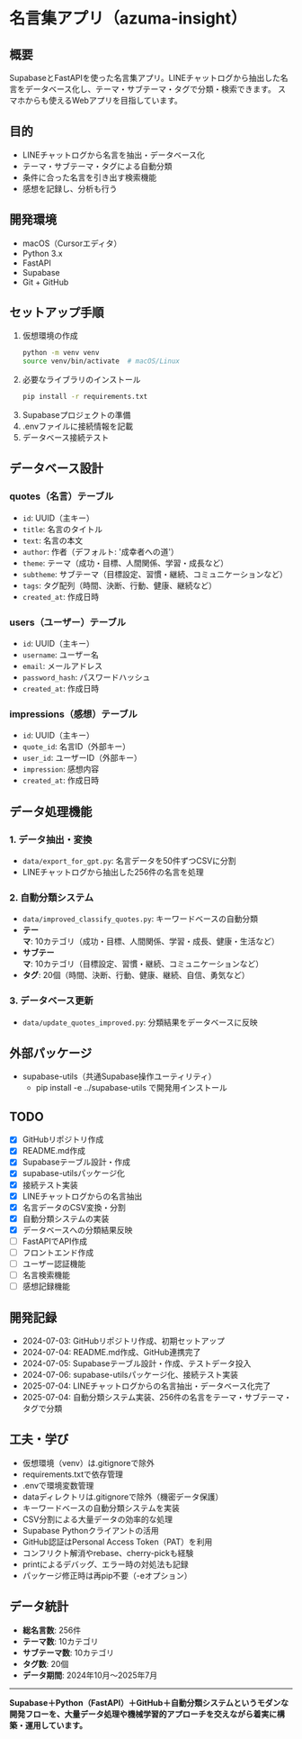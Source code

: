 # 名言集アプリ（azuma-insight）

## 概要
SupabaseとFastAPIを使った名言集アプリ。LINEチャットログから抽出した名言をデータベース化し、テーマ・サブテーマ・タグで分類・検索できます。
スマホからも使えるWebアプリを目指しています。

## 目的
- LINEチャットログから名言を抽出・データベース化
- テーマ・サブテーマ・タグによる自動分類
- 条件に合った名言を引き出す検索機能
- 感想を記録し、分析も行う

## 開発環境
- macOS（Cursorエディタ）
- Python 3.x
- FastAPI
- Supabase
- Git + GitHub

## セットアップ手順
1. 仮想環境の作成
   ```bash
   python -m venv venv
   source venv/bin/activate  # macOS/Linux
   ```
2. 必要なライブラリのインストール
   ```bash
   pip install -r requirements.txt
   ```
3. Supabaseプロジェクトの準備
4. .envファイルに接続情報を記載
5. データベース接続テスト

## データベース設計
### quotes（名言）テーブル
- `id`: UUID（主キー）
- `title`: 名言のタイトル
- `text`: 名言の本文
- `author`: 作者（デフォルト: '成幸者への道'）
- `theme`: テーマ（成功・目標、人間関係、学習・成長など）
- `subtheme`: サブテーマ（目標設定、習慣・継続、コミュニケーションなど）
- `tags`: タグ配列（時間、決断、行動、健康、継続など）
- `created_at`: 作成日時

### users（ユーザー）テーブル
- `id`: UUID（主キー）
- `username`: ユーザー名
- `email`: メールアドレス
- `password_hash`: パスワードハッシュ
- `created_at`: 作成日時

### impressions（感想）テーブル
- `id`: UUID（主キー）
- `quote_id`: 名言ID（外部キー）
- `user_id`: ユーザーID（外部キー）
- `impression`: 感想内容
- `created_at`: 作成日時

## データ処理機能

### 1. データ抽出・変換
- `data/export_for_gpt.py`: 名言データを50件ずつCSVに分割
- LINEチャットログから抽出した256件の名言を処理

### 2. 自動分類システム
- `data/improved_classify_quotes.py`: キーワードベースの自動分類
- **テーマ**: 10カテゴリ（成功・目標、人間関係、学習・成長、健康・生活など）
- **サブテーマ**: 10カテゴリ（目標設定、習慣・継続、コミュニケーションなど）
- **タグ**: 20個（時間、決断、行動、健康、継続、自信、勇気など）

### 3. データベース更新
- `data/update_quotes_improved.py`: 分類結果をデータベースに反映

## 外部パッケージ
- supabase-utils（共通Supabase操作ユーティリティ）
  - pip install -e ../supabase-utils で開発用インストール

## TODO
- [x] GitHubリポジトリ作成
- [x] README.md作成
- [x] Supabaseテーブル設計・作成
- [x] supabase-utilsパッケージ化
- [x] 接続テスト実装
- [x] LINEチャットログからの名言抽出
- [x] 名言データのCSV変換・分割
- [x] 自動分類システムの実装
- [x] データベースへの分類結果反映
- [ ] FastAPIでAPI作成
- [ ] フロントエンド作成
- [ ] ユーザー認証機能
- [ ] 名言検索機能
- [ ] 感想記録機能

## 開発記録
- 2024-07-03: GitHubリポジトリ作成、初期セットアップ
- 2024-07-04: README.md作成、GitHub連携完了
- 2024-07-05: Supabaseテーブル設計・作成、テストデータ投入
- 2024-07-06: supabase-utilsパッケージ化、接続テスト実装
- 2025-07-04: LINEチャットログからの名言抽出・データベース化完了
- 2025-07-04: 自動分類システム実装、256件の名言をテーマ・サブテーマ・タグで分類

## 工夫・学び
- 仮想環境（venv）は.gitignoreで除外
- requirements.txtで依存管理
- .envで環境変数管理
- dataディレクトリは.gitignoreで除外（機密データ保護）
- キーワードベースの自動分類システムを実装
- CSV分割による大量データの効率的な処理
- Supabase Pythonクライアントの活用
- GitHub認証はPersonal Access Token（PAT）を利用
- コンフリクト解消やrebase、cherry-pickも経験
- printによるデバッグ、エラー時の対処法も記録
- パッケージ修正時は再pip不要（-eオプション）

## データ統計
- **総名言数**: 256件
- **テーマ数**: 10カテゴリ
- **サブテーマ数**: 10カテゴリ
- **タグ数**: 20個
- **データ期間**: 2024年10月〜2025年7月

---

**Supabase＋Python（FastAPI）＋GitHub＋自動分類システムというモダンな開発フローを、大量データ処理や機械学習的アプローチを交えながら着実に構築・運用しています。**